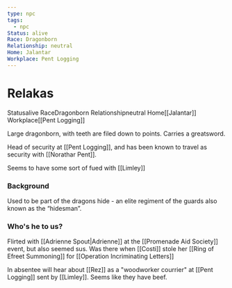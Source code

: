 ```yaml
---
type: npc
tags:
  - npc
Status: alive
Race: Dragonborn
Relationship: neutral
Home: Jalantar
Workplace: Pent Logging
---
```


# Relakas
<span class="dataview inline-field"><span class="inline-field-key">Status</span><span class="inline-field-value">alive</span></span>
<span class="dataview inline-field"><span class="inline-field-key">Race</span><span class="inline-field-value">Dragonborn</span></span>
<span class="dataview inline-field"><span class="inline-field-key">Relationship</span><span class="inline-field-value">neutral</span></span>
<span class="dataview inline-field"><span class="inline-field-key">Home</span><span class="inline-field-value">[[Jalantar]]</span></span>
<span class="dataview inline-field"><span class="inline-field-key">Workplace</span><span class="inline-field-value">[[Pent Logging]]</span></span>

 Large dragonborn, with teeth are filed down to points. Carries a greatsword.
 
Head of security at [[Pent Logging]], and has been known to travel as security with [[Norathar Pent]]. 

Seems to have some sort of fued with [[Limley]]

### Background
Used to be part of the dragons hide - an elite regiment of the guards also known as the “hidesman”.

### Who's he to us? 
Flirted with [[Adrienne Spout|Adrienne]] at the [[Promenade Aid Society]] event, but also seemed sus. Was there when [[Costi]] stole her [[Ring of Efreet Summoning]] for [[Operation Incriminating Letters]]

In absentee will hear about [[Rez]] as a "woodworker courrier" at [[Pent Logging]] sent by [[Limley]]. Seems like they have beef. 